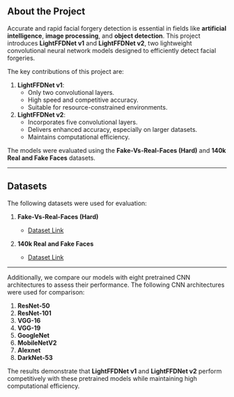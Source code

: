 ## About the Project  
Accurate and rapid facial forgery detection is essential in fields like **artificial intelligence**, **image processing**, and **object detection**. This project introduces **LightFFDNet v1** and **LightFFDNet v2**, two lightweight convolutional neural network models designed to efficiently detect facial forgeries.  

The key contributions of this project are:  
1. **LightFFDNet v1**:  
   - Only two convolutional layers.  
   - High speed and competitive accuracy.  
   - Suitable for resource-constrained environments.  
2. **LightFFDNet v2**:  
   - Incorporates five convolutional layers.  
   - Delivers enhanced accuracy, especially on larger datasets.  
   - Maintains computational efficiency.  

The models were evaluated using the **Fake-Vs-Real-Faces (Hard)** and **140k Real and Fake Faces** datasets.  

---


## Datasets  
The following datasets were used for evaluation:  

1. **Fake-Vs-Real-Faces (Hard)**  
   - [Dataset Link](https://www.kaggle.com/datasets/hamzaboulahia/hardfakevsrealfaces)  

2. **140k Real and Fake Faces**  
   - [Dataset Link](https://www.kaggle.com/datasets/xhlulu/140k-real-and-fake-faces)  


---


Additionally, we compare our models with eight pretrained CNN architectures to assess their performance. The following CNN architectures were used for comparison:

1. **ResNet-50**
2. **ResNet-101**
3. **VGG-16**
4. **VGG-19**
5. **GoogleNet**
6. **MobileNetV2**
7. **Alexnet**
8. **DarkNet-53**

The results demonstrate that **LightFFDNet v1** and **LightFFDNet v2** perform competitively with these pretrained models while maintaining high computational efficiency.
